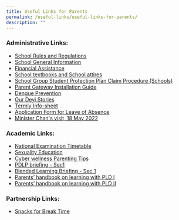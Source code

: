 ```yaml
---
title: Useful Links for Parents
permalink: /useful-links/useful-links-for-parents/
description: ""
---
```

### Administrative Links:  

* [School Rules and Regulations](https://staging.d3sil9pzbw3lij.amplifyapp.com/about-us/our-school/school-rules-and-regulation/)   
* [School General Information](https://staging.d3sil9pzbw3lij.amplifyapp.com/others/school-general-information/)  
* [Financial Assistance](https://staging.d3sil9pzbw3lij.amplifyapp.com/others/financial-assistance-scheme)  
* [School textbooks and School attires](https://staging.d3sil9pzbw3lij.amplifyapp.com/others/school-textbooks-and-school-attires)
* [School Group Student Protection Plan Claim Procedure (Schools)](https://staging.d3sil9pzbw3lij.amplifyapp.com/others/school-group-student-protection-plan-claim-procedure-schools)
* [Parent Gateway Installation Guide](/files/Parents%20Gateway_installation%20guide.pdf)
* [Dengue Prevention](/files/Working%20Together%20to%20Prevent%20Dengue.pdf)
* [Our Deyi Stories](/files/Our%20Deyi%20Stories.pdf)
* [Termly Info-sheet](https://staging.d3sil9pzbw3lij.amplifyapp.com/others/termly-infosheet)
* [Application Form for Leave of Absence](https://form.gov.sg/60f7c115f516090011db8018)
* [Minister Chan's visit, 18 May 2022](https://www.facebook.com/100044242728598/posts/561195995365153/?d=n)

### Academic Links:

* [National Examination Timetable](https://www.seab.gov.sg/)  
* [Sexuality Education](https://staging.d3sil9pzbw3lij.amplifyapp.com/others/school-general-information/moe-sexuality-education-in-schools/)
* [Cyber wellness Parenting Tips](/files/PARENTing%20Tips_Template.pdf)
* [PDLP briefing - Sec1](/files/Useful%20Links/UL%20Parents/2023%20PDLP%20Briefing%20-%20Sec%201.pdf)
* [Blended Learning Briefing - Sec 1](/files/Useful%20Links/UL%20Parents/2023%20Blended%20Learning%20Briefing%20-%20Sec%201.pdf)
* [Parents’ handbook on learning with PLD I](/files/Useful%20Links/UL%20Parents/2023%20Parent%20Handbook%20(I)%20on%20Learning%20with%20a%20PLD.pdf)
* [Parents’ handbook on learning with PLD II](/files/Useful%20Links/UL%20Parents/2023%20Parent%20Handbook%20(II)%20on%20Learning%20with%20a%20PLD.pdf)


### Partnership Links:

* [Snacks for Break Time](https://staging.d3sil9pzbw3lij.amplifyapp.com/others/snacks-for-break-time)